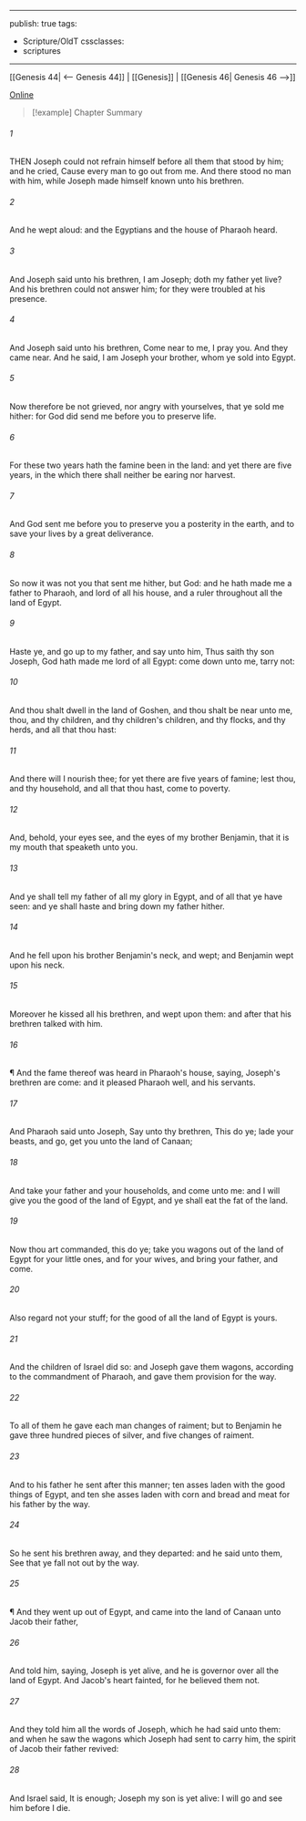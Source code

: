 

---
publish: true
tags:
  - Scripture/OldT
cssclasses:
  - scriptures
---
[[Genesis 44| <-- Genesis 44]] | [[Genesis]] | [[Genesis 46| Genesis 46 -->]]

[Online](https://churchofjesuschrist.org/study/scriptures/ot/gen/45?lang=eng)

>[!example] Chapter Summary
>
###### 1
THEN Joseph could not refrain himself before all them that stood by him; and he cried, Cause every man to go out from me.  And there stood no man with him, while Joseph made himself known unto his brethren.
###### 2
And he wept aloud: and the Egyptians and the house of Pharaoh heard.
###### 3
And Joseph said unto his brethren, I am Joseph; doth my father yet live?  And his brethren could not answer him; for they were troubled at his presence.
###### 4
And Joseph said unto his brethren, Come near to me, I pray you.  And they came near.  And he said, I am Joseph your brother, whom ye sold into Egypt.
###### 5
Now therefore be not grieved, nor angry with yourselves, that ye sold me hither: for God did send me before you to preserve life.
###### 6
For these two years hath the famine been in the land: and yet there are five years, in the which there shall neither be earing nor harvest.
###### 7
And God sent me before you to preserve you a posterity in the earth, and to save your lives by a great deliverance.
###### 8
So now it was not you that sent me hither, but God: and he hath made me a father to Pharaoh, and lord of all his house, and a ruler throughout all the land of Egypt.
###### 9
Haste ye, and go up to my father, and say unto him, Thus saith thy son Joseph, God hath made me lord of all Egypt: come down unto me, tarry not:
###### 10
And thou shalt dwell in the land of Goshen, and thou shalt be near unto me, thou, and thy children, and thy children's children, and thy flocks, and thy herds, and all that thou hast:
###### 11
And there will I nourish thee; for yet there are five years of famine; lest thou, and thy household, and all that thou hast, come to poverty.
###### 12
And, behold, your eyes see, and the eyes of my brother Benjamin, that it is my mouth that speaketh unto you.
###### 13
And ye shall tell my father of all my glory in Egypt, and of all that ye have seen: and ye shall haste and bring down my father hither.
###### 14
And he fell upon his brother Benjamin's neck, and wept; and Benjamin wept upon his neck.
###### 15
Moreover he kissed all his brethren, and wept upon them: and after that his brethren talked with him.
###### 16
¶ And the fame thereof was heard in Pharaoh's house, saying, Joseph's brethren are come: and it pleased Pharaoh well, and his servants.
###### 17
And Pharaoh said unto Joseph, Say unto thy brethren, This do ye; lade your beasts, and go, get you unto the land of Canaan;
###### 18
And take your father and your households, and come unto me: and I will give you the good of the land of Egypt, and ye shall eat the fat of the land.
###### 19
Now thou art commanded, this do ye; take you wagons out of the land of Egypt for your little ones, and for your wives, and bring your father, and come.
###### 20
Also regard not your stuff; for the good of all the land of Egypt is yours.
###### 21
And the children of Israel did so: and Joseph gave them wagons, according to the commandment of Pharaoh, and gave them provision for the way.
###### 22
To all of them he gave each man changes of raiment; but to Benjamin he gave three hundred pieces of silver, and five changes of raiment.
###### 23
And to his father he sent after this manner; ten asses laden with the good things of Egypt, and ten she asses laden with corn and bread and meat for his father by the way.
###### 24
So he sent his brethren away, and they departed: and he said unto them, See that ye fall not out by the way.
###### 25
¶ And they went up out of Egypt, and came into the land of Canaan unto Jacob their father,
###### 26
And told him, saying, Joseph is yet alive, and he is governor over all the land of Egypt.  And Jacob's heart fainted, for he believed them not.
###### 27
And they told him all the words of Joseph, which he had said unto them: and when he saw the wagons which Joseph had sent to carry him, the spirit of Jacob their father revived:
###### 28
And Israel said, It is enough; Joseph my son is yet alive: I will go and see him before I die.



